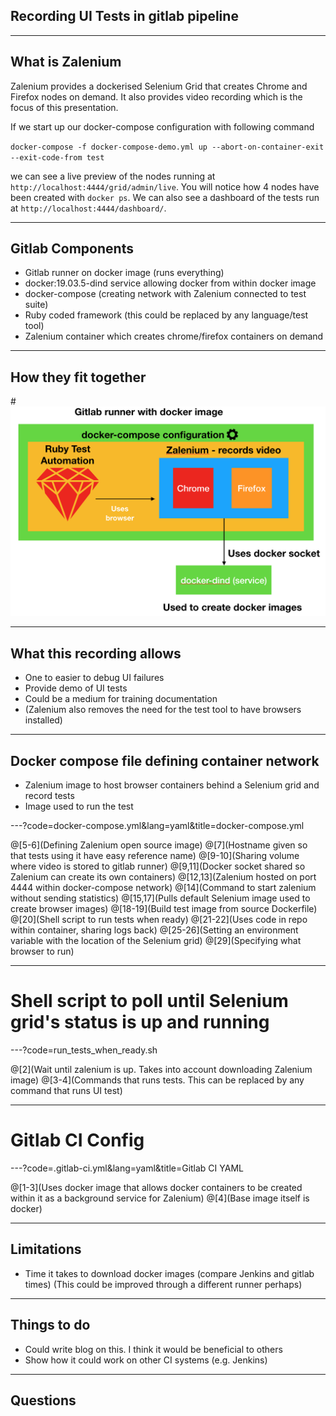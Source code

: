 ## Recording UI Tests in gitlab pipeline

---

## What is Zalenium

Zalenium provides a dockerised Selenium Grid that creates Chrome and Firefox nodes on demand.
It also provides video recording which is the focus of this presentation.

If we start up our docker-compose configuration with following command

`docker-compose -f docker-compose-demo.yml up --abort-on-container-exit --exit-code-from test`

we can see a live preview of the nodes running at `http://localhost:4444/grid/admin/live`. 
You will notice how 4 nodes have been created with `docker ps`.
 We can also see a dashboard of the tests run at `http://localhost:4444/dashboard/`. 

---

## Gitlab Components

* Gitlab runner on docker image (runs everything)
* docker:19.03.5-dind service allowing docker from within docker image
* docker-compose (creating network with Zalenium connected to test suite)
* Ruby coded framework (this could be replaced by any language/test tool)
* Zalenium container which creates chrome/firefox containers on demand

---

## How they fit together

#![Recording Configuration](assets/img/RecordingConfig.png)

---

## What this recording allows

* One to easier to debug UI failures
* Provide demo of UI tests
* Could be a medium for training documentation
* (Zalenium also removes the need for the test tool to have browsers installed)

---

## Docker compose file defining container network

* Zalenium image to host browser containers behind a Selenium grid and record tests
* Image used to run the test 

---?code=docker-compose.yml&lang=yaml&title=docker-compose.yml

@[5-6](Defining Zalenium open source image)
@[7](Hostname given so that tests using it have easy reference name)
@[9-10](Sharing volume where video is stored to gitlab runner)
@[9,11](Docker socket shared so Zalenium can create its own containers)
@[12,13](Zalenium hosted on port 4444 within docker-compose network)
@[14](Command to start zalenium without sending statistics)
@[15,17](Pulls default Selenium image used to create browser images)
@[18-19](Build test image from source Dockerfile)
@[20](Shell script to run tests when ready)
@[21-22](Uses code in repo within container, sharing logs back)
@[25-26](Setting an environment variable with the location of the Selenium grid)
@[29](Specifying what browser to run)

---

# Shell script to poll until Selenium grid's status is up and running

---?code=run_tests_when_ready.sh

@[2](Wait until zalenium is up. Takes into account downloading Zalenium image)
@[3-4](Commands that runs tests. This can be replaced by any command that runs UI test)

---

# Gitlab CI Config

---?code=.gitlab-ci.yml&lang=yaml&title=Gitlab CI YAML

@[1-3](Uses docker image that allows docker containers to be created within it as a background service for Zalenium)
@[4](Base image itself is docker)

---

## Limitations

* Time it takes to download docker images (compare Jenkins and gitlab times)
(This could be improved through a different runner perhaps)

---

## Things to do

* Could write blog on this. I think it would be beneficial to others
* Show how it could work on other CI systems (e.g. Jenkins)

---

## Questions
